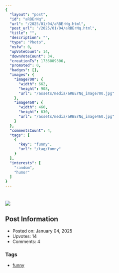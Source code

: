 ```yaml
---
{
  "layout": "post",
  "id": "aRBErNq",
  "url": "/2025/01/04/aRBErNq.html",
  "post_url": "/2025/01/04/aRBErNq.html",
  "title": "",
  "description": "",
  "type": "Photo",
  "nsfw": 0,
  "upVoteCount": 14,
  "downVoteCount": 34,
  "creationTs": 1736009306,
  "promoted": 0,
  "badges": [],
  "images": {
    "image700": {
      "width": 662,
      "height": 908,
      "url": "/assets/media/aRBErNq_image700.jpg"
    },
    "image460": {
      "width": 460,
      "height": 630,
      "url": "/assets/media/aRBErNq_image460.jpg"
    }
  },
  "commentsCount": 4,
  "tags": [
    {
      "key": "funny",
      "url": "/tag/funny"
    }
  ],
  "interests": [
    "random",
    "humor"
  ]
}
---
```


# 

![](/assets/media/aRBErNq_image700.jpg)

## Post Information

- Posted on: January 04, 2025
- Upvotes: 14
- Comments: 4

### Tags

- [funny](/tag/funny)
